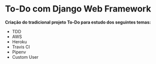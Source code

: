 # To-Do com Django Web Framework

**Criação do tradicional projeto To-Do para estudo dos seguintes temas:**

- TDD
- AWS
- Heroku
- Travis CI
- Pipenv
- Custom User
